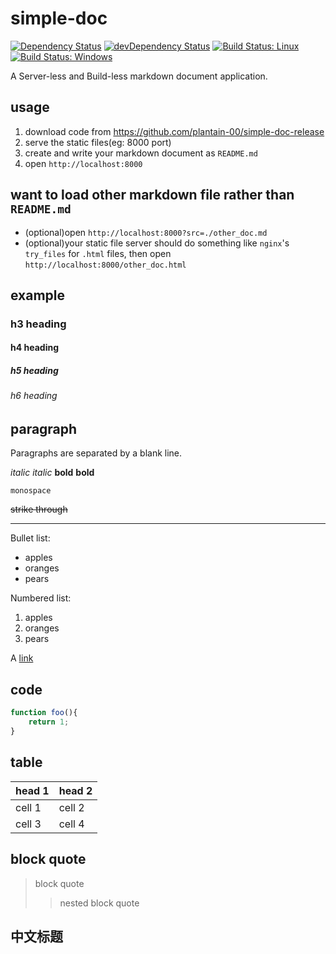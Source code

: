 # simple-doc

[![Dependency Status](https://david-dm.org/plantain-00/simple-doc.svg)](https://david-dm.org/plantain-00/simple-doc)
[![devDependency Status](https://david-dm.org/plantain-00/simple-doc/dev-status.svg)](https://david-dm.org/plantain-00/simple-doc#info=devDependencies)
[![Build Status: Linux](https://travis-ci.org/plantain-00/simple-doc.svg?branch=master)](https://travis-ci.org/plantain-00/simple-doc)
[![Build Status: Windows](https://ci.appveyor.com/api/projects/status/github/plantain-00/simple-doc?branch=master&svg=true)](https://ci.appveyor.com/project/plantain-00/simple-doc/branch/master)

A Server-less and Build-less markdown document application.

## usage

1. download code from <https://github.com/plantain-00/simple-doc-release>
1. serve the static files(eg: 8000 port)
1. create and write your markdown document as `README.md`
1. open `http://localhost:8000`

## want to load other markdown file rather than `README.md`

+ (optional)open `http://localhost:8000?src=./other_doc.md`
+ (optional)your static file server should do something like `nginx`'s `try_files` for `.html` files, then open `http://localhost:8000/other_doc.html`

## example

### h3 heading

#### h4 heading

##### h5 heading

###### h6 heading

## paragraph

Paragraphs are separated by a blank line.

_italic_ *italic* __bold__ **bold**

`monospace`

~~strike through~~

---

Bullet list:

+ apples
+ oranges
+ pears

Numbered list:

1. apples
1. oranges
1. pears

A [link](http://example.com)

## code

```js
function foo(){
    return 1;
}
```

## table

head 1 | head 2
--- | ---
cell 1 | cell 2
cell 3 | cell 4

## block quote

> block quote
>> nested block quote

## 中文标题
